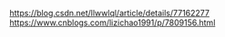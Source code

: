 https://blog.csdn.net/llwwlql/article/details/77162277
https://www.cnblogs.com/lizichao1991/p/7809156.html